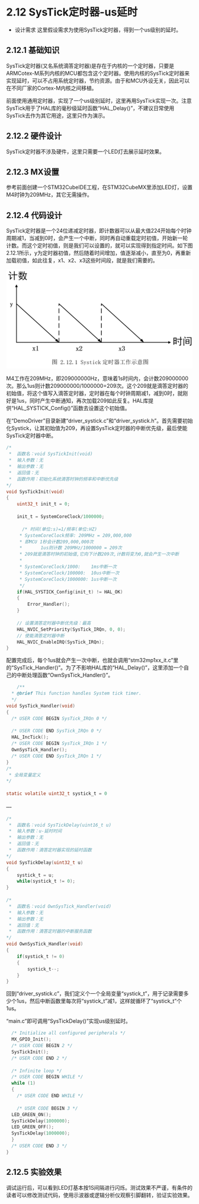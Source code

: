 # 2.12 SysTick定时器-us延时

* 设计需求
  这里假设需求为使用SysTick定时器，得到一个us级别的延时。

## 2.12.1 基础知识

SysTick定时器(又名系统滴答定时器)是存在于内核的一个定时器，只要是ARMCotex-M系列内核的MCU都包含这个定时器。使用内核的SysTick定时器来实现延时，可以不占用系统定时器，节约资源。由于和MCU外设无关，因此可以在不同厂家的Cortex-M内核之间移植。

前面使用通用定时器，实现了一个us级别延时，这里再用SysTick实现一次。注意SysTick用于了HAL库的毫秒级延时函数“HAL_Delay()”，不建议日常使用SysTick去作为其它用途，这里只作为演示。

## 2.12.2 硬件设计

SysTick定时器不涉及硬件，这里只需要一个LED灯去展示延时效果。

## 2.12.3 MX设置

参考前面创建一个STM32CubeIDE工程，在STM32CubeMX里添加LED灯，设置M4时钟为209MHz，其它无需操作。

## 2.12.4 代码设计

SysTick定时器是一个24位递减定时器，即计数器可以从最大值224开始每个时钟周期减1，当减到0时，会产生一个中断，同时再自动重载定时初值，开始新一轮计数。而这个定时初值，则是我们可以设置的，就可以实现得到指定时间。如下图2.12.1所示，y为定时器初值，然后随着时间增加，值逐渐减小，直至为0，再重新加载初值，如此往复，x1、x2、x3这些时间段，就是我们需要的。

![](100ASK_STM32MP157_M4_UserMnual_V1.1.1_image132.png)

M4工作在209MHz，即209000000Hz，意味着1s时间内，会计数209000000次。那么1us则计数209000000/1000000=209次。这个209就是滴答定时器的初始值，将这个值写入滴答定时器，定时器在每个时钟周期减1，减到0时，就刚好是1us，同时产生中断通知，再次加载209如此反复。HAL库提供“HAL_SYSTICK_Config()”函数去设置这个初始值。

在“DemoDriver”目录新建“driver_systick.c”和“driver_systick.h”。首先需要初始化Systick，让其初始值为209，再设置SysTick定时器的中断优先级，最后使能SysTick定时器中断。

```c
/*
 *  函数名：void SysTickInit(void)
 *  输入参数：无
 *  输出参数：无
 *  返回值：无
 *  函数作用：初始化系统滴答时钟的频率和中断优先级
*/
void SysTickInit(void)
{
    uint32_t init_t = 0;

    init_t = SystemCoreClock/1000000;

      /* 时间(单位:s)=1/频率(单位:HZ)
     * SystemCoreClock频率: 209MHz = 209,000,000
     * 即MCU 1秒会计数209,000,000次
     *       1us则计数 209MHz/1000000 = 209次
     * 209就是滴答时钟的初始值,它向下计数209次,计数将变为0,就会产生一次中断
     *
     * SystemCoreClock/1000:    1ms中断一次
     * SystemCoreClock/100000:  10us中断一次
     * SystemCoreClock/1000000: 1us中断一次
     */
    if(HAL_SYSTICK_Config(init_t) != HAL_OK)
    {
        Error_Handler();
    }

    // 设置滴答定时器中断优先级：最高
    HAL_NVIC_SetPriority(SysTick_IRQn, 0, 0);
    // 使能滴答定时器中断
    HAL_NVIC_EnableIRQ(SysTick_IRQn);
}

```



配置完成后，每个1us就会产生一次中断，也就会调用“stm32mp1xx_it.c”里的“SysTick_Handler()”。为了不影响HAL库的“HAL_Delay()”，这里添加一个自己的中断处理函数“OwnSysTick_Handler()”。

```c
	/**
  * @brief This function handles System tick timer.
  */
void SysTick_Handler(void)
{
  /* USER CODE BEGIN SysTick_IRQn 0 */

  /* USER CODE END SysTick_IRQn 0 */
  HAL_IncTick();
  /* USER CODE BEGIN SysTick_IRQn 1 */
  OwnSysTick_Handler();
  /* USER CODE END SysTick_IRQn 1 */
}
/*
 * 全局变量定义
*/

static volatile uint32_t systick_t = 0

……

/*
 *  函数名：void SysTickDelay(uint16_t u)
 *  输入参数：u-延时时间
 *  输出参数：无
 *  返回值：无
 *  函数作用：滴答定时器实现的延时函数
*/
void SysTickDelay(uint32_t u)
{
    systick_t = u;
    while(systick_t != 0);
}

/*
 *  函数名：void OwnSysTick_Handler(void)
 *  输入参数：无
 *  输出参数：无
 *  返回值：无
 *  函数作用：滴答定时器的中断服务函数
*/
void OwnSysTick_Handler(void)
{
    if(systick_t != 0)
    {
        systick_t--;
    }
}

```



回到“driver_systick.c”，我们定义个一个全局变量“systick_t”，用于记录需要多少个1us，然后中断函数里每次将“systick_t”减1，这样就循环了“systick_t”个1us。

“main.c”即可调用“SysTickDelay()”实现us级别延时。

```c
  /* Initialize all configured peripherals */
  MX_GPIO_Init();
  /* USER CODE BEGIN 2 */
  SysTickInit();
  /* USER CODE END 2 */

  /* Infinite loop */
  /* USER CODE BEGIN WHILE */
  while (1)
  {
    /* USER CODE END WHILE */

    /* USER CODE BEGIN 3 */
  LED_GREEN_ON();
  SysTickDelay(1000000);
  LED_GREEN_OFF();
  SysTickDelay(1000000);
  }
  /* USER CODE END 3 */
}

```



## 2.12.5 实验效果

调试运行后，可以看到LED灯基本按1S间隔进行闪烁。测试效果不严谨，有条件的读者可以修改测试代码，使用示波器或逻辑分析仪观察引脚翻转，验证实验效果。

